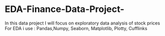 # EDA-Finance-Data-Project-
In this data project I will focus on exploratory data analysis of stock prices
For EDA i use : Pandas,Numpy, Seaborn, Matplotlib, Plotty, Cufflinks
